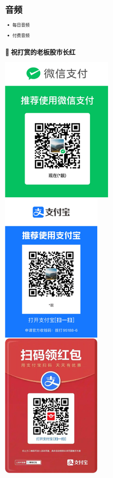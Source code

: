 # 音频
* 每日音频

<!-- 链接：[https://pan.baidu.com/s/1mnahq9ndiVKGFsfSzgRRDA?pwd=qhgk](https://pan.baidu.com/s/1mnahq9ndiVKGFsfSzgRRDA?pwd=qhgk) 
提取码：qhgk -->

* 付费音频

<!-- 链接：[https://pan.baidu.com/s/1WQVHqiCGeHrDdQd23mA8jg?pwd=jyn7](https://pan.baidu.com/s/1WQVHqiCGeHrDdQd23mA8jg?pwd=jyn7) 
提取码：jyn7 -->

## 🤝 祝打赏的老板股市长红

<img width="335" src=../assets/wepay.png />
<img width="300" src=../assets/alipay.jpg />
<img width="300" src=../assets/hb.jpg />